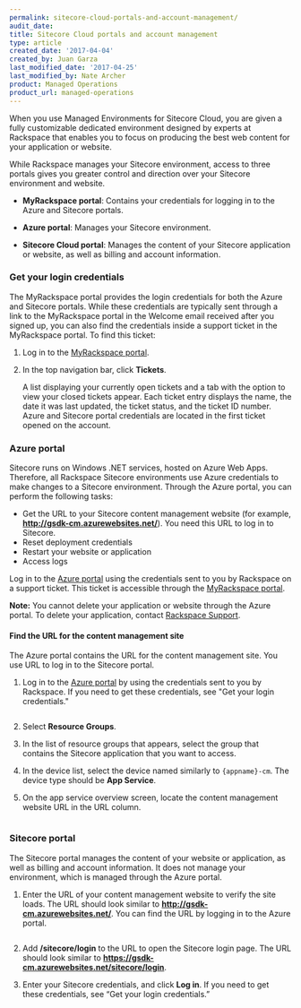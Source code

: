 ```yaml
---
permalink: sitecore-cloud-portals-and-account-management/
audit_date:
title: Sitecore Cloud portals and account management
type: article
created_date: '2017-04-04'
created_by: Juan Garza
last_modified_date: '2017-04-25'
last_modified_by: Nate Archer
product: Managed Operations
product_url: managed-operations
---
```


When you use Managed Environments for Sitecore Cloud, you are given a fully customizable dedicated environment designed by experts at Rackspace that enables you to focus on producing the best web content for your application or website.

While Rackspace manages your Sitecore environment, access to three portals gives you greater control and direction over your Sitecore environment and website.

- **MyRackspace portal**: Contains your credentials for logging in to the Azure and Sitecore portals.

- **Azure portal**: Manages your Sitecore environment.

- **Sitecore Cloud portal**: Manages the content of your Sitecore application or website, as well as billing and account information.

### Get your login credentials

The MyRackspace portal provides the login credentials for both the Azure and Sitecore portals. While these credentials are typically sent through a link to the MyRackspace portal in the Welcome email received after you signed up, you can also find the credentials inside a support ticket in the MyRackspace portal. To find this ticket:

1. Log in to the [MyRackspace portal](https://my.rackspace.com/portal/).

2. In the top navigation bar, click **Tickets**.

    A list displaying your currently open tickets and a tab with the option to view your closed tickets appear. Each ticket entry displays the name, the date it was last updated, the ticket status, and the ticket ID number. Azure and Sitecore portal credentials are located in the first ticket opened on the account.

### Azure portal

Sitecore runs on Windows .NET services, hosted on Azure Web Apps. Therefore, all Rackspace Sitecore environments use Azure credentials to make changes to a Sitecore environment. Through the Azure portal, you can perform the following tasks:

- Get the URL to your Sitecore content management website (for example,  **http://gsdk-cm.azurewebsites.net/**). You need this URL to log in to Sitecore.
- Reset deployment credentials
- Restart your website or application
- Access logs

Log in to the [Azure portal](https://portal.azure.com/) using the credentials sent to you by Rackspace on a support ticket. This ticket is accessible through the [MyRackspace portal](https://my.rackspace.com/portal/).

**Note:** You cannot delete your application or website through the Azure portal. To delete your application, contact [Rackspace Support](https://www.rackspace.com/en-us/information/contactus).

#### Find the URL for the content management site

The Azure portal contains the URL for the content management site. You use URL  to log in to the Sitecore portal.

1. Log in to the [Azure portal](https://portal.azure.com/) by using the credentials sent to you by Rackspace. If you need to get these credentials, see "Get your login credentials."

   <img src="{% asset_path managed-operations/sitecore-cloud-portals-and-account-management/azure-login.png %}" alt=""  />   

2. Select **Resource Groups**.

3. In the list of resource groups that appears, select the group that contains the Sitecore application that you want to access.

4. In the device list, select the device named similarly to `{appname}-cm`. The device type should be **App Service**.

5. On the app service overview screen, locate the content management website URL in the URL column.

   <img src="{% asset_path managed-operations/sitecore-cloud-portals-and-account-management/cm-azure-url.png %}" alt=""  />   


### Sitecore portal

The Sitecore portal manages the content of your website or application, as well as billing and account information. It does not manage your environment, which is managed through the Azure portal.

1. Enter the URL of your content management website to verify the site loads. The URL should look similar to **http://gsdk-cm.azurewebsites.net/**. You can find the URL by logging in to the Azure portal.

   <img src="{% asset_path managed-operations/sitecore-cloud-portals-and-account-management/sitecore-login.png %}" alt=""  />   

2. Add **/sitecore/login** to the URL to open the Sitecore login page. The URL should look similar to **https://gsdk-cm.azurewebsites.net/sitecore/login**.

3. Enter your Sitecore credentials, and click **Log in**. If you need to get these credentials, see “Get your login credentials.”
